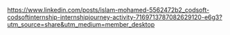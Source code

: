 https://www.linkedin.com/posts/islam-mohamed-5562472b2_codsoft-codsoftinternship-internshipjourney-activity-7169713787082629120-e6g3?utm_source=share&utm_medium=member_desktop
